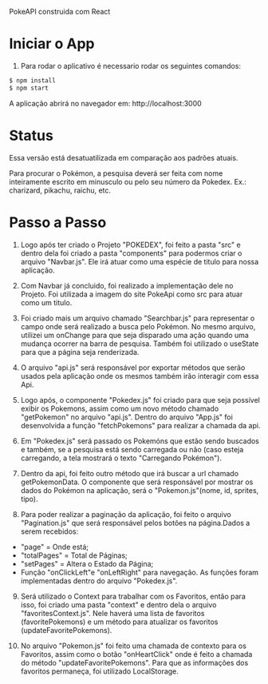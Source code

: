 PokeAPI construida com React

# Iniciar o App

1. Para rodar o aplicativo é necessario rodar os seguintes comandos:

```sh
$ npm install
$ npm start
```

A aplicação abrirá no navegador em: http://localhost:3000

# Status

Essa versão está desatuatilizada em comparação aos padrões atuais.

Para procurar o Pokémon, a pesquisa deverá ser feita com nome inteiramente escrito em
minusculo ou pelo seu número da Pokedex. Ex.: charizard, pikachu, raichu, etc.

# Passo a Passo

1. Logo após ter criado o Projeto "POKEDEX", foi feito a pasta "src" e dentro dela foi criado a
   pasta "components" para podermos criar o arquivo "Navbar.js". Ele irá atuar como uma espécie
   de titulo para nossa aplicação.

2. Com Navbar já concluido, foi realizado a implementação dele no Projeto. Foi utilizada a imagem
   do site PokeApi como src para atuar como um titulo.

3. Foi criado mais um arquivo chamado "Searchbar.js" para representar o campo onde será realizado
   a busca pelo Pokémon. No mesmo arquivo, utilizei um onChange para que seja disparado uma ação
   quando uma mudança ocorrer na barra de pesquisa. Também foi utilizado o useState para que a
   página seja renderizada.

4. O arquivo "api.js" será responsável por exportar métodos que serão usados pela
   aplicação onde os mesmos também irão interagir com essa Api.

5. Logo após, o componente "Pokedex.js" foi criado para que seja possível exibir os Pokemons,
   assim como um novo método chamado "getPokemon" no arquivo "api.js". Dentro do arquivo
   "App.js" foi desenvolvida a função "fetchPokemons" para realizar a chamada da api.

6. Em "Pokedex.js" será passado os Pokemóns que estão sendo buscados e também, se a pesquisa
   está sendo carregada ou não (caso esteja carregando, a tela mostrará o texto
   "Carregando Pokémon").

7. Dentro da api, foi feito outro método que irá buscar a url chamado getPokemonData.
   O componente que será responsável por mostrar os dados do Pokémon na aplicação, será o
   "Pokemon.js"(nome, id, sprites, tipo).

8. Para poder realizar a paginação da aplicação, foi feito o arquivo "Pagination.js" que será
   responsável pelos botões na página.Dados a serem recebidos:

- "page" = Onde está;
- "totalPages" = Total de Páginas;
- "setPages" = Altera o Estado da Página;
- Função "onClickLeft"e "onLeftRight" para navegação.
  As funções foram implementadas dentro do arquivo "Pokedex.js".

9. Será utilizado o Context para trabalhar com os Favoritos, então para isso, foi criado uma pasta
   "context" e dentro dela o arquivo "favoritesContext.js". Nele haverá uma lista de favoritos (favoritePokemons)
   e um método para atualizar os favoritos (updateFavoritePokemons).

10. No arquivo "Pokemon.js" foi feito uma chamada de contexto para os Favoritos, assim como o botão "onHeartClick"
    onde é feito a chamada do método "updateFavoritePokemons". Para que as informações dos favoritos permaneça, foi utilizado LocalStorage.
